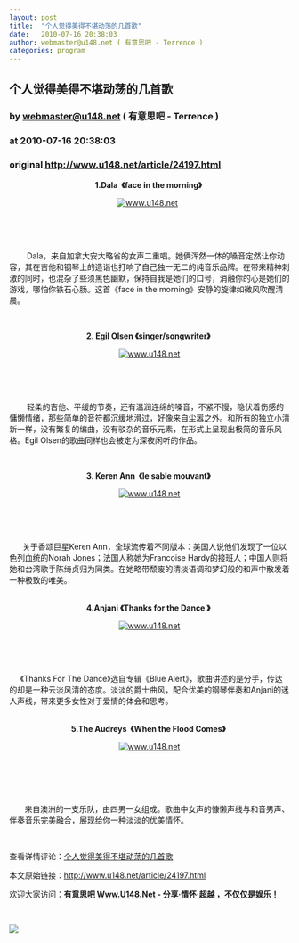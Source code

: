```yaml
---
layout: post
title:  "个人觉得美得不堪动荡的几首歌"
date:   2010-07-16 20:38:03
author: webmaster@u148.net ( 有意思吧 - Terrence )
categories: program
---
```


## 个人觉得美得不堪动荡的几首歌
### by webmaster@u148.net ( 有意思吧 - Terrence )
### at 2010-07-16 20:38:03
### original <http://www.u148.net/article/24197.html>

<p style="text-align:center"><strong>1.Dala  《face in the morning》</strong> </p>
<p style="text-align:center"><a href="http://www.u148.net/"><img alt="www.u148.net" src="http://file1.u148.net/images/2010/7/1279026163234.jpg"></a>  </p>
<p style="text-align:center"> </p>
<p style="text-align:center"></p>
<p style="text-align:center"> </p>
<p>        Dala，来自加拿大安大略省的女声二重唱。她俩浑然一体的嗓音定然让你动容，其在吉他和钢琴上的造诣也打响了自己独一无二的纯音乐品牌。在带来精神刺激的同时，也混杂了些须黑色幽默，保持自我是她们的口号，消融你的心是她们的游戏，哪怕你铁石心肠。这首《face in the morning》安静的旋律如微风吹醒清晨。</p>
<p> </p>
<p style="text-align:center"><strong>2. Egil Olsen 《singer/songwriter》</strong> </p>
<p style="text-align:center"><a href="http://www.u148.net/"><img alt="www.u148.net" src="http://file1.u148.net/images/2010/7/1279026432859.jpg"></a></p>
<p> </p>
<p style="text-align:center"></p>
<p> </p>
<p>        轻柔的吉他、平缓的节奏，还有温润连绵的嗓音，不紧不慢，隐伏着伤感的慵懒情绪，那些简单的音符都沉缓地滑过，好像来自尘嚣之外。和所有的独立小清新一样，没有繁复的编曲，没有驳杂的音乐元素，在形式上呈现出极简的音乐风格。Egil Olsen的歌曲同样也会被定为深夜闲听的作品。</p>
<p> </p>
<p style="text-align:center"><strong>3. Keren Ann  《le sable mouvant》</strong> </p>
<p style="text-align:center"><a href="http://www.u148.net/"><img alt="www.u148.net" src="http://file1.u148.net/images/2010/7/1279026577797.jpg"></a></p>
<p style="text-align:center"> </p>
<p style="text-align:center"></p>
<p style="text-align:center"> </p>
<p>      关于香颂巨星Keren Ann，<span href="http://www.u148.net/tag.php?name=%C8%AB%EF%BF%BD%EF%BF%BD">全球</span>流传着不同版本：美国人说他们发现了一位以色列血统的Norah Jones；法国人称她为Francoise Hardy的接班人；中国人则将她和台湾歌手陈绮贞归为同类。在她略带颓废的清淡语调和梦幻般的和声中散发着一种极致的唯美。<br>
 </p>
<p style="text-align:center"><strong>4.Anjani 《Thanks for the Dance 》</strong> </p>
<p style="text-align:center"><a href="http://www.u148.net/"><img alt="www.u148.net" src="http://file1.u148.net/images/2010/7/1279026653672.jpg"></a></p>
<p> </p>
<p style="text-align:center"></p>
<p style="text-align:center"> </p>
<p>     《Thanks For The Dance》选自专辑《Blue Alert》，歌曲讲述的是分手，传达的却是一种云淡风清的态度。淡淡的爵士曲风，配合优美的钢琴伴奏和Anjani的迷人声线，带来更多女性对于<span href="http://www.u148.net/tag.php?name=%EF%BF%BD%EF%BF%BD%EF%BF%BD%EF%BF%BD">爱情</span>的体会和思考。<br>
 </p>
<p style="text-align:center"><strong>5.The Audreys  《When the Flood Comes》</strong> </p>
<p style="text-align:center"><a href="http://www.u148.net/"><img alt="www.u148.net" src="http://file1.u148.net/images/2010/7/1279026782969.jpg"></a></p>
<p> </p>
<p style="text-align:center"><br>
 </p>
<p style="text-align:left">       来自澳洲的一支乐队，由四男一女组成。歌曲中女声的慷懒声线与和音男声、伴奏音乐完美融合，展现给你一种淡淡的优美情怀。</p><p> </p><p>查看详情评论：<a href="http://www.u148.net/article/24197.html">个人觉得美得不堪动荡的几首歌</a></p><p>本文原始链接：<a href="http://www.u148.net/article/24197.html">http://www.u148.net/article/24197.html</a></p><p>欢迎大家访问：<a href="http://www.u148.net"><strong>有意思吧 Www.U148.Net - 分享·情怀·超越 ，不仅仅是娱乐！</strong></a></p><p> </p><a href="http://s.click.taobao.com/a/qvVmnYhD5qI=-15599093"><img src="http://img.u148.net/activity/2010/7/inoherb.gif" border="0"></a><p> </p>